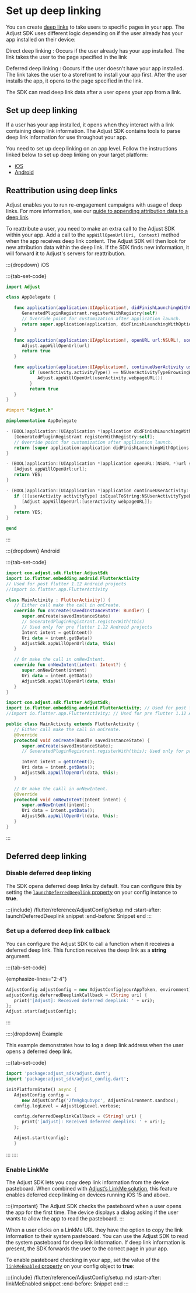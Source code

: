 # Set up deep linking

You can create [deep links](https://help.adjust.com/en/article/deep-links) to take users to specific pages in your app. The Adjust SDK uses different logic depending on if the user already has your app installed on their device:

Direct deep linking
: Occurs if the user already has your app installed. The link takes the user to the page specified in the link

Deferred deep linking
: Occurs if the user doesn't have your app installed. The link takes the user to a storefront to install your app first. After the user installs the app, it opens to the page specified in the link.

The SDK can read deep link data after a user opens your app from a link.

## Set up deep linking

If a user has your app installed, it opens when they interact with a link containing deep link information. The Adjust SDK contains tools to parse deep link information for use throughout your app.

You need to set up deep linking on an app level. Follow the instructions linked below to set up deep linking on your target platform:

-  [iOS](/ios/configuration/deep-link/index.md)
-  [Android](/android/configuration/deep-linking.md)

## Reattribution using deep links

Adjust enables you to run re-engagement campaigns with usage of deep links. For more information, see our [guide to appending attribution data to a deep link](https://help.adjust.com/en/article/manage-reattributions#track-reattributions-via-deeplink-clicks).

To reattribute a user, you need to make an extra call to the Adjust SDK within your app. Add a call to the `appWillOpenUrl(Uri, Context)` method when the app receives deep link content. The Adjust SDK will then look for new attribution data within the deep link. If the SDK finds new information, it will forward it to Adjust's servers for reattribution.

:::{dropdown} iOS

:::{tab-set-code}

```swift
import Adjust

class AppDelegate {

   func application(application:UIApplication!, didFinishLaunchingWithOptions launchOptions:NSDictionary!) -> Bool {
      GeneratedPluginRegistrant.registerWithRegistry(self)
      // Override point for customization after application launch.
      return super.application(application, didFinishLaunchingWithOptions:launchOptions)
   }

   func application(application:UIApplication!, openURL url:NSURL!, sourceApplication:String!, annotation:AnyObject!) -> Bool {
      Adjust.appWillOpenUrl(url)
      return true
   }

   func application(application:UIApplication!, continueUserActivity userActivity:NSUserActivity!, restorationHandler:([AnyObject]!)->Void) -> Bool {
         if (userActivity.activityType() == NSUserActivityTypeBrowsingWeb) {
            Adjust.appWillOpenUrl(userActivity.webpageURL())
         }
         return true
   }
}
```

```objective-c
#import "Adjust.h"

@implementation AppDelegate

- (BOOL)application:(UIApplication *)application didFinishLaunchingWithOptions:(NSDictionary *)launchOptions {
   [GeneratedPluginRegistrant registerWithRegistry:self];
   // Override point for customization after application launch.
   return [super application:application didFinishLaunchingWithOptions:launchOptions];
}

- (BOOL)application:(UIApplication *)application openURL:(NSURL *)url sourceApplication:(NSString *)sourceApplication annotation:(id)annotation {
   [Adjust appWillOpenUrl:url];
   return YES;
}

- (BOOL)application:(UIApplication *)application continueUserActivity:(NSUserActivity *)userActivity restorationHandler:(void (^)(NSArray<id<UIUserActivityRestoring>> *restorableObjects))restorationHandler {
   if ([[userActivity activityType] isEqualToString:NSUserActivityTypeBrowsingWeb]) {
      [Adjust appWillOpenUrl:[userActivity webpageURL]];
   }
   return YES;
}

@end
```

:::

:::{dropdown} Android

:::{tab-set-code}

```kotlin
import com.adjust.sdk.flutter.AdjustSdk
import io.flutter.embedding.android.FlutterActivity
// Used for post flutter 1.12 Android projects
//import io.flutter.app.FlutterActivity

class MainActivity : FlutterActivity() {
   // Either call make the call in onCreate.
   override fun onCreate(savedInstanceState: Bundle?) {
      super.onCreate(savedInstanceState)
      // GeneratedPluginRegistrant.registerWith(this)
      // Used only for pre flutter 1.12 Android projects
      Intent intent = getIntent()
      Uri data = intent.getData()
      AdjustSdk.appWillOpenUrl(data, this)
   }

   // Or make the call in onNewIntent.
   override fun onNewIntent(intent: Intent?) {
      super.onNewIntent(intent)
      Uri data = intent.getData()
      AdjustSdk.appWillOpenUrl(data, this)
   }
}
```

```java
import com.adjust.sdk.flutter.AdjustSdk;
import io.flutter.embedding.android.FlutterActivity; // Used for post flutter 1.12 Android projects
//import io.flutter.app.FlutterActivity; // Used for pre flutter 1.12 Android projects

public class MainActivity extends FlutterActivity {
   // Either call make the call in onCreate.
   @Override
   protected void onCreate(Bundle savedInstanceState) {
      super.onCreate(savedInstanceState);
      // GeneratedPluginRegistrant.registerWith(this); Used only for pre flutter 1.12 Android projects

      Intent intent = getIntent();
      Uri data = intent.getData();
      AdjustSdk.appWillOpenUrl(data, this);
   }

   // Or make the cakll in onNewIntent.
   @Override
   protected void onNewIntent(Intent intent) {
      super.onNewIntent(intent);
      Uri data = intent.getData();
      AdjustSdk.appWillOpenUrl(data, this);
   }
}
```

:::

## Deferred deep linking

### Disable deferred deep linking

The SDK opens deferred deep links by default. You can configure this by setting the [`launchDeferredDeeplink` property](#flutter-launchdeferreddeeplink-invocation) on your config instance to **true**.

:::{include} /flutter/reference/AdjustConfig/setup.md
:start-after: launchDeferredDeeplink snippet
:end-before: Snippet end
:::

### Set up a deferred deep link callback

You can configure the Adjust SDK to call a function when it receives a deferred deep link. This function receives the deep link as a **string** argument.

:::{tab-set-code}

{emphasize-lines="2-4"}

```dart
AdjustConfig adjustConfig = new AdjustConfig(yourAppToken, environment);
adjustConfig.deferredDeeplinkCallback = (String uri) {
   print('[Adjust]: Received deferred deeplink: ' + uri);
};
Adjust.start(adjustConfig);
```

:::

::::{dropdown} Example

This example demonstrates how to log a deep link address when the user opens a deferred deep link.

:::{tab-set-code}

```dart
import 'package:adjust_sdk/adjust.dart';
import 'package:adjust_sdk/adjust_config.dart';

initPlatformState() async {
   AdjustConfig config =
      new AdjustConfig('2fm9gkqubvpc', AdjustEnvironment.sandbox);
   config.logLevel = AdjustLogLevel.verbose;

   config.deferredDeeplinkCallback = (String? uri) {
      print('[Adjust]: Received deferred deeplink: ' + uri!);
   };

   Adjust.start(config);
   }
```

:::
::::

### Enable LinkMe

The Adjust SDK lets you copy deep link information from the device pasteboard. When combined with [Adjust’s LinkMe solution](https://help.adjust.com/en/article/linkme), this feature enables deferred deep linking on devices running iOS 15 and above.

:::{important}
The Adjust SDK checks the pasteboard when a user opens the app for the first time. The device displays a dialog asking if the user wants to allow the app to read the pasteboard.
:::

When a user clicks on a LinkMe URL they have the option to copy the link information to their system pasteboard. You can use the Adjust SDK to read the system pasteboard for deep link information. If deep link information is present, the SDK forwards the user to the correct page in your app.

To enable pasteboard checking in your app, set the value of the [`linkMeEnabled` property](#flutter-linkmeenabled-invocation) on your config object to **true**:

:::{include} /flutter/reference/AdjustConfig/setup.md
:start-after: linkMeEnabled snippet
:end-before: Snippet end
:::
